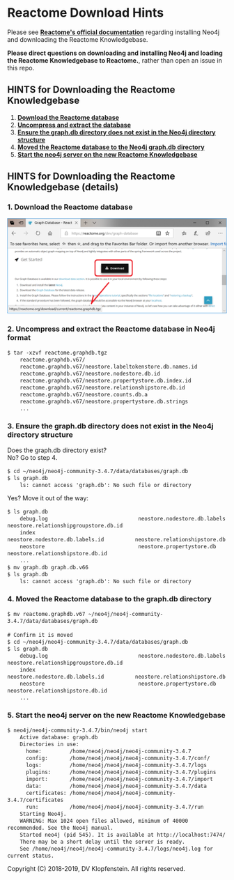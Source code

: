 # Reactome Download Hints
Please see [**Reactome's official documentation**](https://reactome.org/dev/graph-database#GetStarted)
regarding installing Neo4j and downloading the Reactome Knowledgebase.

**Please direct questions on downloading and installing Neo4j and loading the Reactome Knowledgebase to Reactome.**,
rather than open an issue in this repo.


## HINTS for Downloading the Reactome Knowledgebase
1. [**Download the Reactome database**](#1-download-the-reactome-database)
2. [**Uncompress and extract the database**](#2-uncompress-and-extract-the-reactome-database-in-neo4j-format)
3. [**Ensure the graph.db directory does not exist in the Neo4j directory structure**](#3-ensure-the-graphdb-directory-does-not-exist-in-the-neo4j-directory-structure)
4. [**Moved the Reactome database to the Neo4j graph.db directory**](#4-moved-the-reactome-database-to-the-graphdb-directory)
5. [**Start the neo4j server on the new Reactome Knowledgebase**](#5-start-the-neo4j-server-on-the-new-reactome-knowledgebase)


## HINTS for Downloading the Reactome Knowledgebase (details)
### 1. Download the Reactome database
![download](images/download.png)

### 2. Uncompress and extract the Reactome database in Neo4j format
```
$ tar -xzvf reactome.graphdb.tgz
    reactome.graphdb.v67/
    reactome.graphdb.v67/neostore.labeltokenstore.db.names.id
    reactome.graphdb.v67/neostore.nodestore.db.id
    reactome.graphdb.v67/neostore.propertystore.db.index.id
    reactome.graphdb.v67/neostore.relationshipstore.db.id
    reactome.graphdb.v67/neostore.counts.db.a
    reactome.graphdb.v67/neostore.propertystore.db.strings
    ...
```

### 3. Ensure the graph.db directory does not exist in the Neo4j directory structure

Does the graph.db directory exist?    
No? Go to step 4.    
```
$ cd ~/neo4j/neo4j-community-3.4.7/data/databases/graph.db
$ ls graph.db
    ls: cannot access 'graph.db': No such file or directory
```

Yes? Move it out of the way:
```
$ ls graph.db
    debug.log                             neostore.nodestore.db.labels             neostore.relationshipgroupstore.db.id
    index                                 neostore.nodestore.db.labels.id          neostore.relationshipstore.db
    neostore                              neostore.propertystore.db                neostore.relationshipstore.db.id
    ...
$ mv graph.db graph.db.v66
$ ls graph.db
    ls: cannot access 'graph.db': No such file or directory
```

### 4. Moved the Reactome database to the graph.db directory
```
$ mv reactome.graphdb.v67 ~/neo4j/neo4j-community-3.4.7/data/databases/graph.db

# Confirm it is moved
$ cd ~/neo4j/neo4j-community-3.4.7/data/databases/graph.db
$ ls graph.db
    debug.log                             neostore.nodestore.db.labels             neostore.relationshipgroupstore.db.id
    index                                 neostore.nodestore.db.labels.id          neostore.relationshipstore.db
    neostore                              neostore.propertystore.db                neostore.relationshipstore.db.id
    ...
```

### 5. Start the neo4j server on the new Reactome Knowledgebase
```
$ neo4j/neo4j-community-3.4.7/bin/neo4j start
    Active database: graph.db
    Directories in use:
      home:         /home/neo4j/neo4j/neo4j-community-3.4.7
      config:       /home/neo4j/neo4j/neo4j-community-3.4.7/conf/
      logs:         /home/neo4j/neo4j/neo4j-community-3.4.7/logs
      plugins:      /home/neo4j/neo4j/neo4j-community-3.4.7/plugins
      import:       /home/neo4j/neo4j/neo4j-community-3.4.7/import
      data:         /home/neo4j/neo4j/neo4j-community-3.4.7/data
      certificates: /home/neo4j/neo4j/neo4j-community-3.4.7/certificates
      run:          /home/neo4j/neo4j/neo4j-community-3.4.7/run
    Starting Neo4j.
    WARNING: Max 1024 open files allowed, minimum of 40000 recommended. See the Neo4j manual.
    Started neo4j (pid 545). It is available at http://localhost:7474/
    There may be a short delay until the server is ready.
    See /home/neo4j/neo4j/neo4j-community-3.4.7/logs/neo4j.log for current status.
```

Copyright (C) 2018-2019, DV Klopfenstein. All rights reserved.
